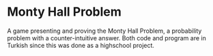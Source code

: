 # Monty Hall Problem
 A game presenting and proving the Monty Hall Problem, a probability problem with a counter-intuitive answer. Both code and program are in Turkish since this was done as a highschool project.
